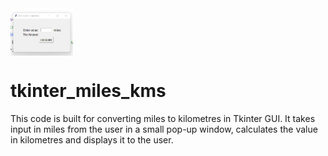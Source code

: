 <img align="middle" width="100" alt="demo two" src="https://github.com/SrimanPolusani/tkinter_miles_kms/blob/master/miles_kms.png?raw=true">
<h1>tkinter_miles_kms</h1>
<p>This code is built for converting miles to kilometres in Tkinter GUI. It takes input in miles from the user in a small pop-up window, calculates the value in kilometres and displays it to the user.</p>

